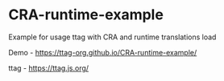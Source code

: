 # CRA-runtime-example
Example for usage ttag with CRA and runtime translations load

Demo - https://ttag-org.github.io/CRA-runtime-example/

ttag - https://ttag.js.org/
